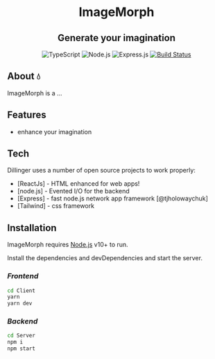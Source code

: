 <h1 align="center">
 ImageMorph
</h1>


<div align="center">
  
## Generate your imagination 
![TypeScript](https://img.shields.io/badge/typetcript-%2320232a.svg?style=for-the-badge&logo=typescript&logoColor=%fff)
![Node.js](https://img.shields.io/badge/Node.js-%2320232a?style=for-the-badge&logo=node.js&logoColor=43853D)
![Express.js](https://img.shields.io/badge/express-%2320232a.svg?style=for-the-badge&logo=express&logoColor=%23F7DF1E)
[![Build Status](https://travis-ci.org/joemccann/dillinger.svg?branch=master)](https://travis-ci.org/joemccann/dillinger)
</div>

## About 💧
ImageMorph is a ...


## Features

- enhance your imagination 


## Tech

Dillinger uses a number of open source projects to work properly:

- [ReactJs] - HTML enhanced for web apps!
- [node.js] - Evented I/O for the backend
- [Express] - fast node.js network app framework [@tjholowaychuk]
- [Tailwind] - css framework


## Installation

ImageMorph requires [Node.js](https://nodejs.org/) v10+ to run.

Install the dependencies and devDependencies and start the server.

### **_Frontend_**
```sh
cd Client
yarn
yarn dev
```
### **_Backend_**
```sh
cd Server
npm i
npm start
```
